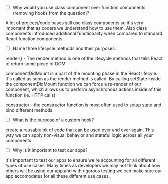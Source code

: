 - [ ] Why would you use class component over function components (removing hooks from the question)?

A lot of projects/code bases still use class components so it's very important that as coders we understand how to use them. Also class components introduced additional functionality when compared to standard React function components.

- [ ] Name three lifecycle methods and their purposes.

render() - The render method is one of the lifecycle methods that tells React to return some piece of DOM.

componentDidMount is a part of the mounting phase in the React lifecyle. It's called as soon as the render method is called. By calling setState inside the componentDidMount function we can force a re-render of our component, which allows us to perform asynchronous actions inside of this function (ie. HTTP calls)

constructor - the constructor function is most often used to setup state and bind different methods.

- [ ] What is the purpose of a custom hook?

create a reusable bit of code that can be used over and over again. This way we can apply non-visual behavior and stateful logic across all your components.

- [ ] Why is it important to test our apps?

It's important to test our apps to ensure we're accounting for all different types of use cases. Many times as developers we may not think about how others will be using our app and with rigorous testing we can make sure our app accomodates for all these different use cases.
